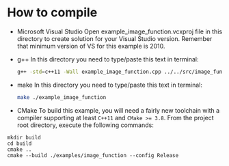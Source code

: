 # How to compile
- Microsoft Visual Studio
Open example_image_function.vcxproj file in this directory to create solution for your Visual Studio version. Remember that minimum version of VS for this example is 2010.

- g++
In this directory you need to type/paste this text in terminal:
	```bash
	g++ -std=c++11 -Wall example_image_function.cpp ../../src/image_function_helper.cpp ../../src/image_function.cpp -o application
	```

- make
In this directory you need to type/paste this text in terminal:    
	```bash
	make ./example_image_function
	```

- CMake
To build this example, you will need a fairly new toolchain with a compiler supporting at least
`C++11` and `CMake >= 3.8`.
From the project root directory, execute the following commands:
```
mkdir build
cd build
cmake ..
cmake --build ./examples/image_function --config Release
```
